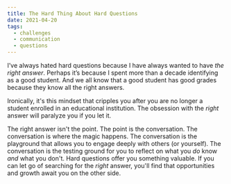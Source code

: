```yaml
---
title: The Hard Thing About Hard Questions
date: 2021-04-20
tags:
  - challenges
  - communication
  - questions
---
```

I’ve always hated hard questions because I have always wanted to have <em>the right answer</em>. Perhaps it’s because I spent more than a decade identifying as a good student. And we all know that a good student has good grades because they know all the right answers. 

<!-- excerpt -->

Ironically, it's this mindset that cripples you after you are no longer a student enrolled in an educational institution. The obsession with the *right* answer will paralyze you if you let it.

The right answer isn't the point. The point is the conversation. The conversation is where the magic happens. The conversation is the playground that allows you to engage deeply with others (or yourself). The conversation is the testing ground for you to reflect on what you *do* know *and* what you don't. Hard questions offer you something valuable. If you can let go of searching for the *right* answer, you'll find that opportunities and growth await you on the other side.